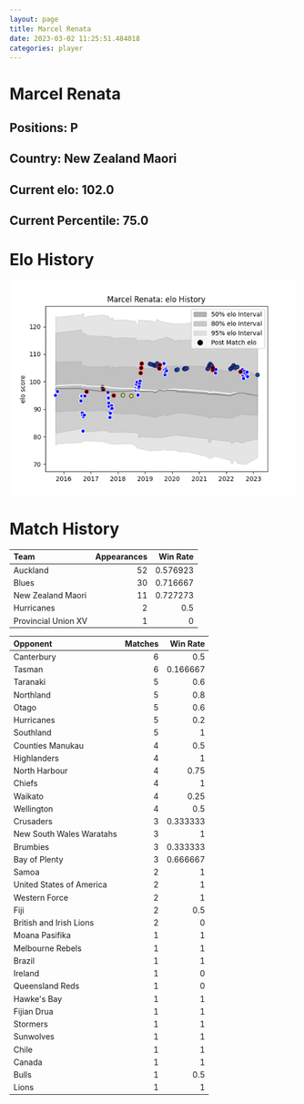 ```yaml
---  
layout: page  
title: Marcel Renata  
date: 2023-03-02 11:25:51.484018  
categories: player  
---
```

# Marcel Renata

## Positions: P

## Country: New Zealand Maori

## Current elo: 102.0

## Current Percentile: 75.0

# Elo History


![elo history](history_MarcelRenata.png)
# Match History


| Team                |   Appearances |   Win Rate |
|:--------------------|--------------:|-----------:|
| Auckland            |            52 |   0.576923 |
| Blues               |            30 |   0.716667 |
| New Zealand Maori   |            11 |   0.727273 |
| Hurricanes          |             2 |   0.5      |
| Provincial Union XV |             1 |   0        |

| Opponent                 |   Matches |   Win Rate |
|:-------------------------|----------:|-----------:|
| Canterbury               |         6 |   0.5      |
| Tasman                   |         6 |   0.166667 |
| Taranaki                 |         5 |   0.6      |
| Northland                |         5 |   0.8      |
| Otago                    |         5 |   0.6      |
| Hurricanes               |         5 |   0.2      |
| Southland                |         5 |   1        |
| Counties Manukau         |         4 |   0.5      |
| Highlanders              |         4 |   1        |
| North Harbour            |         4 |   0.75     |
| Chiefs                   |         4 |   1        |
| Waikato                  |         4 |   0.25     |
| Wellington               |         4 |   0.5      |
| Crusaders                |         3 |   0.333333 |
| New South Wales Waratahs |         3 |   1        |
| Brumbies                 |         3 |   0.333333 |
| Bay of Plenty            |         3 |   0.666667 |
| Samoa                    |         2 |   1        |
| United States of America |         2 |   1        |
| Western Force            |         2 |   1        |
| Fiji                     |         2 |   0.5      |
| British and Irish Lions  |         2 |   0        |
| Moana Pasifika           |         1 |   1        |
| Melbourne Rebels         |         1 |   1        |
| Brazil                   |         1 |   1        |
| Ireland                  |         1 |   0        |
| Queensland Reds          |         1 |   0        |
| Hawke's Bay              |         1 |   1        |
| Fijian Drua              |         1 |   1        |
| Stormers                 |         1 |   1        |
| Sunwolves                |         1 |   1        |
| Chile                    |         1 |   1        |
| Canada                   |         1 |   1        |
| Bulls                    |         1 |   0.5      |
| Lions                    |         1 |   1        |